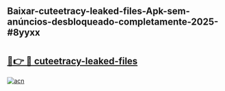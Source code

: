 ## Baixar-cuteetracy-leaked-files-Apk-sem-anúncios-desbloqueado-completamente-2025-#8yyxx

# <h2><a href="https://ainizakaria.my?title=cuteetracy-leaked-files&ref=22M">🔗👉 🔴 cuteetracy-leaked-files</a></h2>

[![acn](https://github.com/user-attachments/assets/0f9c940e-d8b0-45ae-aac7-cd30a18b3e1c)](https://ainizakaria.my?title=cuteetracy-leaked-files&ref=22M)

